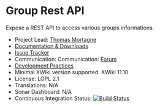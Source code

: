# Group Rest API

Expose a REST API to access various groups informations.

* Project Lead: [Thomas Mortagne](http://www.xwiki.org/xwiki/bin/view/XWiki/ThomasMortagne)
* [Documentation & Downloads](http://extensions.xwiki.org/xwiki/bin/view/Extension/GroupRest)
* [Issue Tracker](http://jira.xwiki.org/browse/GROUPREST)
* Communication: Communication: [Forum](https://forum.xwiki.org/)
* [Development Practices](http://dev.xwiki.org)
* Minimal XWiki version supported: XWiki 11.10
* License: LGPL 2.1
* Translations: N/A
* Sonar Dashboard: N/A
* Continuous Integration Status: [![Build Status](http://ci.xwiki.org/job/XWiki%20Contrib/job/api-grouprest/job/master/badge/icon)](http://ci.xwiki.org/job/XWiki%20Contrib/job/api-grouprest/job/master/)